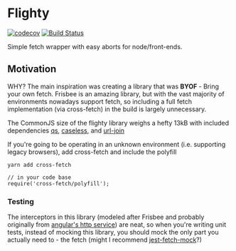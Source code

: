 # Flighty

[![codecov](https://codecov.io/gh/akmjenkins/flighty/branch/master/graph/badge.svg)](https://codecov.io/gh/akmjenkins/flighty) [![Build Status](https://travis-ci.org/akmjenkins/flighty.svg?branch=master)](https://travis-ci.org/akmjenkins/flighty)

Simple fetch wrapper with easy aborts for node/front-ends.

## Motivation

WHY? The main inspiration was creating a library that was **BYOF** - Bring your own fetch. Frisbee is an amazing library, but with the vast majority of environments nowadays support fetch, so including a full fetch implementation (via cross-fetch) in the build is largely unnecessary.

The CommonJS size of the flighty library weighs a hefty 13kB with included dependencies [qs](https://www.npmjs.com/package/qs), [caseless](https://www.npmjs.com/package/caseless), and [url-join](https://www.npmjs.com/package/url-join)

If you're going to be operating in an unknown environment (i.e. supporting legacy browsers), add cross-fetch and include the polyfill

```
yarn add cross-fetch

// in your code base
require('cross-fetch/polyfill');
```

### Testing

The interceptors in this library (modeled after Frisbee and probably originally from [angular's http service](https://angular.io/api/common/http/HttpInterceptor)) are neat, so when you're writing unit tests, instead of mocking this library, you should mock the only part you actually need to - the fetch (might I recommend [jest-fetch-mock](https://www.npmjs.com/package/jest-fetch-mock)?)
